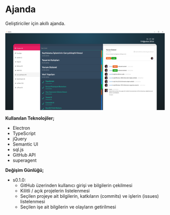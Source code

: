 # Ajanda

Geliştiriciler için akıllı ajanda.  

![Ajanda](resim/1.png)

**Kullanılan Teknolojiler;**

- Electron
- TypeScript
- jQuery
- Semantic UI
- sql.js
- GitHub API
- superagent

**Değişim Günlüğü;**

- s0.1.0:
    - GitHub üzerinden kullanıcı girişi ve bilgilerin çekilmesi
    - Kilitli / açık projelerin listelenmesi
    - Seçilen projeye ait bilgilerin, katkıların (commits) ve işlerin (issues) listelenmesi
    - Seçilen işe ait bilgilerin ve olayların getirilmesi